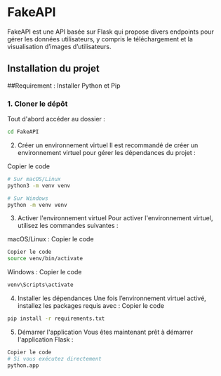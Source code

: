# FakeAPI

FakeAPI est une API basée sur Flask qui propose divers endpoints pour gérer les données utilisateurs, y compris le téléchargement et la visualisation d’images d’utilisateurs.

## Installation du projet

##Requirement : Installer Python et Pip

### 1. Cloner le dépôt

Tout d'abord accéder au dossier :

```bash
cd FakeAPI
```

2. Créer un environnement virtuel
Il est recommandé de créer un environnement virtuel pour gérer les dépendances du projet :


Copier le code
```bash
# Sur macOS/Linux
python3 -m venv venv
```
```bash
# Sur Windows
python -m venv venv
```

3. Activer l'environnement virtuel
Pour activer l'environnement virtuel, utilisez les commandes suivantes :

macOS/Linux :
Copier le code
```bash
Copier le code
source venv/bin/activate

```
Windows :
Copier le code
```bash
venv\Scripts\activate
```
4. Installer les dépendances
Une fois l’environnement virtuel activé, installez les packages requis avec :
Copier le code
```bash
pip install -r requirements.txt
```

5. Démarrer l'application
Vous êtes maintenant prêt à démarrer l'application Flask :

```bash
Copier le code
# Si vous exécutez directement
python.app
```

